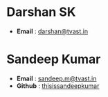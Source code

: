 # Darshan SK

- **Email** : darshan@tvast.in

# Sandeep Kumar

- **Email** : sandeep.m@tvast.in
- **Github** : [thisissandeepkumar](https://github.com/thisissandeepkumar)
